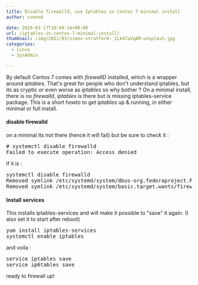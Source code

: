 ```yaml
---
title: Disable firewalld, use Iptables in Centos 7 minimal install
author: svennd

date: 2016-03-17T10:49:14+00:00
url: /iptables-in-centos-7-minimal-install/
thumbnail: /img/2021/03/simon-stratford-_ILkd7aVqAM-unsplash.jpg
categories:
  - Linux
  - SysAdmin

---
```

By default Centos 7 comes with _firewallD_ installed, which is a wrapper around _iptables_. That's great for people who don't understand iptables, but its as cryptic or even worse as _iptables_ so why bother ? On a minimal install, there is no _firewalld_, _iptables_ is there but is missing iptables-service package. This is a short howto to get _iptables_ up & running, in either minimal or full install.

#### disable firewalld

on a minimal its not there (hence it will fail) but be sure to check it :

<pre># systemctl disable firewalld
Failed to execute operation: Access denied</pre>

if it is :

<pre>systemctl disable firewalld
Removed symlink /etc/systemd/system/dbus-org.fedoraproject.FirewallD1.service.
Removed symlink /etc/systemd/system/basic.target.wants/firewalld.service.
</pre>

#### Install services

This installs iptables-services and will make it possible to "save" it again. (I also set it to start after reboot)

<pre>yum install iptables-services
systemctl enable iptables</pre>

and voila :

<pre>service iptables save
service ip6tables save</pre>

ready to firewall up!